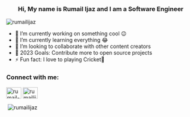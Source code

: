 <h3 align="center">Hi, My name is Rumail Ijaz and I am a Software Engineer</h3>

<p align="left"> <img src="https://komarev.com/ghpvc/?username=rumailijaz&label=Profile%20views&color=0e75b6&style=flat" alt="rumailijaz" /> </p>


- 🔭 I’m currently working on something cool 😉
- 🌱 I’m currently learning everything 😂
- 👯 I’m looking to collaborate with other content creators
- 🤔 2023 Goals: Contribute more to open source projects
- ⚡ Fun fact: I love to playing Cricket🏏


<h3 align="left">Connect with me:</h3>

<p align="left">
<a href="https://linkedin.com/in/rumail-ijaz" target="blank"><img align="center" src="https://raw.githubusercontent.com/rahuldkjain/github-profile-readme-generator/master/src/images/icons/Social/linked-in-alt.svg" alt="rumail-ijaz" height="30" width="40" /></a>
<a href="https://instagram.com/rumailijaz" target="blank"><img align="center" src="https://raw.githubusercontent.com/rahuldkjain/github-profile-readme-generator/master/src/images/icons/Social/instagram.svg" alt="rumailijaz" height="30" width="40" /></a>
</p>

<p>&nbsp;<img align="center" src="https://github-readme-stats.vercel.app/api?username=rumailijaz&show_icons=true&locale=en" alt="rumailijaz" /></p>

